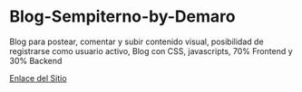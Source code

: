 # Blog-Sempiterno-by-Demaro
Blog para postear, comentar y subir contenido visual, posibilidad de registrarse como usuario activo, Blog con CSS, javascripts, 70% Frontend y 30% Backend 


<a href="https://blog-sempieterno.herokuapp.com/" target="_blank">Enlace del Sitio</a>
